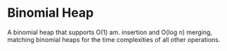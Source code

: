 # Binomial Heap

A binomial heap that supports O(1) am. insertion and O(log n) merging, matching binomial heaps for the time complexities of all other operations.
